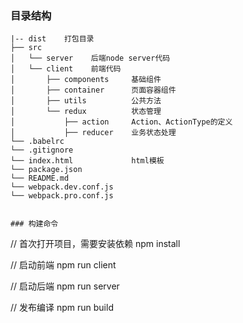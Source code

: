 ### 目录结构
```
|-- dist    打包目录
├── src
│   └── server    后端node server代码
│   └── client    前端代码
│       ├── components     基础组件
│       ├── container      页面容器组件
│       ├── utils          公共方法
│       └── redux          状态管理
│           ├── action     Action、ActionType的定义
│           ├── reducer    业务状态处理
└── .babelrc
└── .gitignore
└── index.html             html模板
└── package.json
└── README.md
└── webpack.dev.conf.js    
└── webpack.pro.conf.js  

  
### 构建命令

```
// 首次打开项目，需要安装依赖
npm install

// 启动前端
npm run client

// 启动后端
npm run server


// 发布编译
npm run build